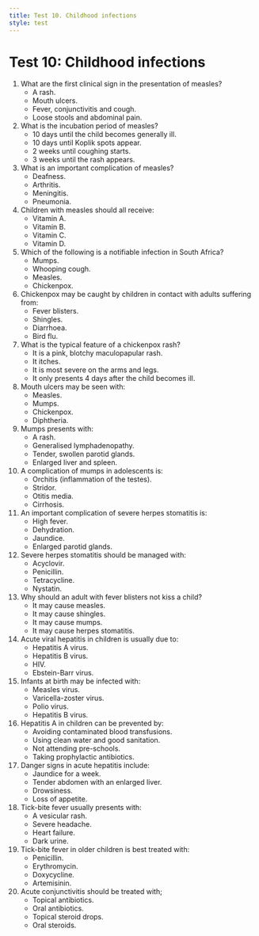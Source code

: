 ```yaml
---
title: Test 10. Childhood infections
style: test
---
```


# Test 10: Childhood infections

1.	What are the first clinical sign in the presentation of measles?
	-	A rash.
	-	Mouth ulcers.
	+	Fever, conjunctivitis and cough.
	-	Loose stools and abdominal pain.
2.	What is the incubation period of measles?
	+	10 days until the child becomes generally ill.
	-	10 days until Koplik spots appear.
	-	2 weeks until coughing starts.
	-	3 weeks until the rash appears.
3.	What is an important complication of measles?
	-	Deafness.
	-	Arthritis.
	-	Meningitis.
	+	Pneumonia.
4.	Children with measles should all receive:
	+	Vitamin A.
	-	Vitamin B.
	-	Vitamin C.
	-	Vitamin D.
5.	Which of the following is a notifiable infection in South Africa?
	-	Mumps.
	-	Whooping cough.
	+	Measles.
	-	Chickenpox.
6.	Chickenpox may be caught by children in contact with adults suffering from:
	-	Fever blisters.
	+	Shingles.
	-	Diarrhoea.
	-	Bird flu.
7.	What is the typical feature of a chickenpox rash?
	-	It is a pink, blotchy maculopapular rash.
	+	It itches.
	-	It is most severe on the arms and legs.
	-	It only presents 4 days after the child becomes ill.
8.	Mouth ulcers may be seen with:
	-	Measles.
	-	Mumps.
	+	Chickenpox.
	-	Diphtheria.
9.	Mumps presents with:
	-	A rash.
	-	Generalised lymphadenopathy.
	+	Tender, swollen parotid glands.
	-	Enlarged liver and spleen.
10.	A complication of mumps in adolescents is:
	+	Orchitis (inflammation of the testes).
	-	Stridor.
	-	Otitis media.
	-	Cirrhosis.
11.	An important complication of severe herpes stomatitis is:
	-	High fever.
	+	Dehydration.
	-	Jaundice.
	-	Enlarged parotid glands.
12.	Severe herpes stomatitis should be managed with:
	+	Acyclovir.
	-	Penicillin.
	-	Tetracycline.
	-	Nystatin.
13.	Why should an adult with fever blisters not kiss a child?
	-	It may cause measles.
	-	It may cause shingles.
	-	It may cause mumps.
	+	It may cause herpes stomatitis.
14.	Acute viral hepatitis in children is usually due to:
	+	Hepatitis A virus.
	-	Hepatitis B virus.
	-	HIV.
	-	Ebstein-Barr virus.
15.	Infants at birth may be infected with:
	-	Measles virus.
	-	Varicella-zoster virus.
	-	Polio virus.
	+	Hepatitis B virus.
16.	Hepatitis A in children can be prevented by:
	-	Avoiding contaminated blood transfusions.
	+	Using clean water and good sanitation.
	-	Not attending pre-schools.
	-	Taking prophylactic antibiotics.
17.	Danger signs in acute hepatitis include:
	-	Jaundice for a week.
	-	Tender abdomen with an enlarged liver.
	+	Drowsiness.
	-	Loss of appetite.
18.	Tick-bite fever usually presents with:
	-	A vesicular rash.
	+	Severe headache.
	-	Heart failure.
	-	Dark urine.
19.	Tick-bite fever in older children is best treated with:
	-	Penicillin.
	-	Erythromycin.
	+	Doxycycline.
	-	Artemisinin.
20.	Acute conjunctivitis should be treated with;
	+	Topical antibiotics.
	-	Oral antibiotics.
	-	Topical steroid drops.
	-	Oral steroids.
